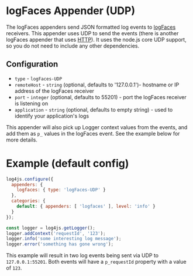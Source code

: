 # logFaces Appender (UDP)

The logFaces appenders send JSON formatted log events to [logFaces](http://www.moonlit-software.com) receivers. This appender uses UDP to send the events (there is another logFaces appender that uses [HTTP](logFaces-HTTP.md)). It uses the node.js core UDP support, so you do not need to include any other dependencies.

## Configuration

* `type` - `logFaces-UDP`
* `remoteHost` - `string` (optional, defaults to '127.0.0.1')- hostname or IP address of the logFaces receiver
* `port` - `integer` (optional, defaults to 55201) - port the logFaces receiver is listening on
* `application` - `string` (optional, defaults to empty string) - used to identify your application's logs

This appender will also pick up Logger context values from the events, and add them as `p_` values in the logFaces event. See the example below for more details.

# Example (default config)

```javascript
log4js.configure({
  appenders: {
    logfaces: { type: 'logFaces-UDP' }
  },
  categories: {
    default: { appenders: [ 'logfaces' ], level: 'info' }
  }
});

const logger = log4js.getLogger();
logger.addContext('requestId', '123');
logger.info('some interesting log message');
logger.error('something has gone wrong');
```
This example will result in two log events being sent via UDP to `127.0.0.1:55201`. Both events will have a `p_requestId` property with a value of `123`.
